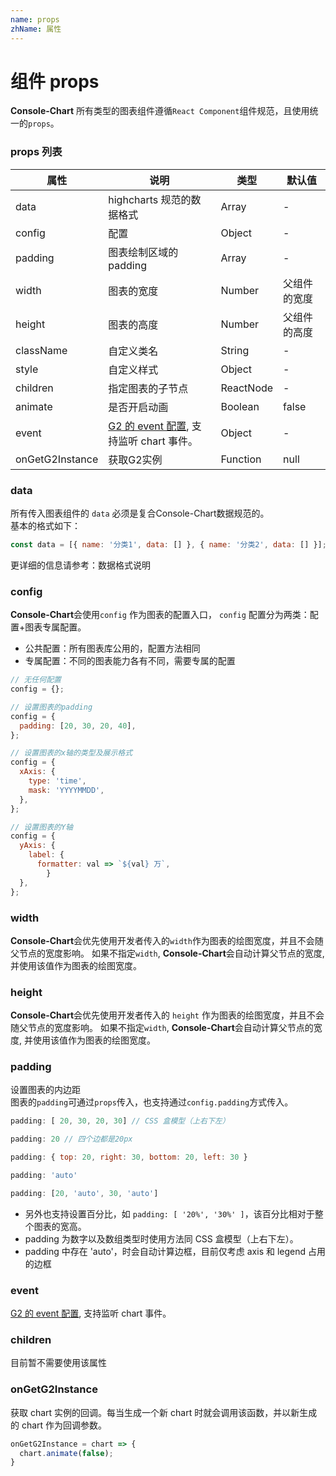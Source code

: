 ```yaml
---
name: props
zhName: 属性
---
```


# 组件 props

**Console-Chart** 所有类型的图表组件遵循`React Component`组件规范，且使用统一的`props`。

### props 列表
| 属性 | 说明 | 类型 | 默认值 |
| --- | --- | --- | --- |
| data | highcharts 规范的数据格式 | Array | - |
| config | 配置 | Object | - |
| padding | 图表绘制区域的 padding | Array | - |
| width | 图表的宽度 | Number | 父组件的宽度 |
| height | 图表的高度 | Number | 父组件的高度 |
| className | 自定义类名 | String | - |
| style | 自定义样式 | Object | - |
| children | 指定图表的子节点 | ReactNode | - |
| animate | 是否开启动画 | Boolean | false |
| event | [G2 的 event 配置](https://www.yuque.com/antv/g2-docs/api-chart#10b2761d), 支持监听 chart 事件。 | Object | - |
| onGetG2Instance | 获取G2实例 | Function | null |

### data
所有传入图表组件的 `data` 必须是复合Console-Chart数据规范的。<br />基本的格式如下：

```javascript
const data = [{ name: '分类1', data: [] }, { name: '分类2', data: [] }];
```
更详细的信息请参考：数据格式说明

### config
**Console-Chart**会使用`config` 作为图表的配置入口， `config` 配置分为两类：配置+图表专属配置。

- 公共配置：所有图表库公用的，配置方法相同
- 专属配置：不同的图表能力各有不同，需要专属的配置

```javascript
// 无任何配置
config = {};

// 设置图表的padding
config = {
  padding: [20, 30, 20, 40],
};

// 设置图表的x轴的类型及展示格式
config = {
  xAxis: {
    type: 'time',
    mask: 'YYYYMMDD',
  },
};

// 设置图表的Y轴
config = {
  yAxis: {
    label: {
      formatter: val => `${val} 万`,
		}
  },
};
```

### width
**Console-Chart**会优先使用开发者传入的`width`作为图表的绘图宽度，并且不会随父节点的宽度影响。 如果不指定`width`, **Console-Chart**会自动计算父节点的宽度, 并使用该值作为图表的绘图宽度。

### height
**Console-Chart**会优先使用开发者传入的 `height` 作为图表的绘图宽度，并且不会随父节点的宽度影响。 如果不指定`width`, **Console-Chart**会自动计算父节点的宽度, 并使用该值作为图表的绘图宽度。

### padding
设置图表的内边距<br />图表的`padding`可通过`props`传入，也支持通过`config.padding`方式传入。

```javascript
padding: [ 20, 30, 20, 30] // CSS 盒模型（上右下左）

padding: 20 // 四个边都是20px

padding: { top: 20, right: 30, bottom: 20, left: 30 }

padding: 'auto'

padding: [20, 'auto', 30, 'auto']
```

- 另外也支持设置百分比，如 `padding: [ '20%', '30%' ]`，该百分比相对于整个图表的宽高。<br />
- padding 为数字以及数组类型时使用方法同 CSS 盒模型（上右下左）。<br />
- padding 中存在 'auto'，时会自动计算边框，目前仅考虑 axis 和 legend 占用的边框

### event
[G2 的 event 配置](https://www.yuque.com/antv/g2-docs/api-chart#10b2761d), 支持监听 chart 事件。

### children
目前暂不需要使用该属性

### onGetG2Instance
获取 chart 实例的回调。每当生成一个新 chart 时就会调用该函数，并以新生成的 chart 作为回调参数。

```javascript
onGetG2Instance = chart => {
  chart.animate(false);
}
```

